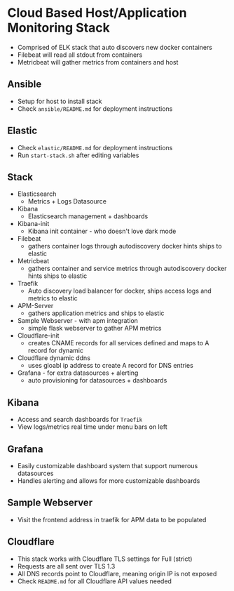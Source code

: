 # Cloud Based Host/Application Monitoring Stack 

* Comprised of ELK stack that auto discovers new docker containers
* Filebeat will read all stdout from containers
* Metricbeat will gather metrics from containers and host

## Ansible

* Setup for host to install stack
* Check `ansible/README.md` for deployment instructions

## Elastic

* Check `elastic/README.md` for deployment instructions
* Run `start-stack.sh` after editing variables

## Stack

* Elasticsearch
  * Metrics + Logs Datasource
* Kibana
  * Elasticsearch management + dashboards
* Kibana-init
  * Kibana init container - who doesn't love dark mode
* Filebeat
  * gathers container logs through autodiscovery docker hints ships to elastic
* Metricbeat
  * gathers container and service metrics through autodiscovery docker hints ships to elastic
* Traefik
  * Auto discovery load balancer for docker, ships access logs and metrics to elastic
* APM-Server
  * gathers application metrics and ships to elastic
* Sample Webserver - with apm integration
  * simple flask webserver to gather APM metrics
* Cloudflare-init
  * creates CNAME records for all services defined and maps to A record for dynamic
* Cloudflare dynamic ddns
  * uses gloabl ip address to create A record for DNS entries
* Grafana - for extra datasources + alerting
  * auto provisioning for datasources + dashboards

## Kibana

* Access and search dashboards for `Traefik`
* View logs/metrics real time under menu bars on left

## Grafana

* Easily customizable dashboard system that support numerous datasources
* Handles alerting and allows for more customizable dashboards

## Sample Webserver

* Visit the frontend address in traefik for APM data to be populated

## Cloudflare

* This stack works with Cloudflare TLS settings for Full (strict)
* Requests are all sent over TLS 1.3
* All DNS records point to Cloudflare, meaning origin IP is not exposed
* Check `README.md` for all Cloudflare API values needed
